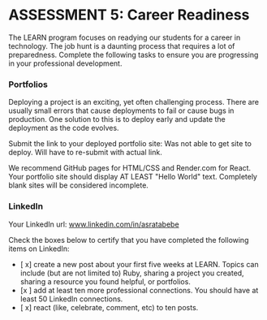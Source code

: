 # ASSESSMENT 5: Career Readiness

The LEARN program focuses on readying our students for a career in technology. The job hunt is a daunting process that requires a lot of preparedness. Complete the following tasks to ensure you are progressing in your professional development.

### Portfolios

Deploying a project is an exciting, yet often challenging process. There are usually small errors that cause deployments to fail or cause bugs in production. One solution to this is to deploy early and update the deployment as the code evolves.

Submit the link to your deployed portfolio site: Was not able to get site to deploy. Will have to re-submit with actual link. 

We recommend GitHub pages for HTML/CSS and Render.com for React. Your portfolio site should display AT LEAST "Hello World" text. Completely blank sites will be considered incomplete. 

### LinkedIn

Your LinkedIn url: www.linkedin.com/in/asratabebe 

Check the boxes below to certify that you have completed the following items on LinkedIn:

- [ x] create a new post about your first five weeks at LEARN. Topics can include (but are not limited to) Ruby, sharing a project you created, sharing a resource you found helpful, or portfolios.
- [x ] add at least ten more professional connections. You should have at least 50 LinkedIn connections.
- [ x] react (like, celebrate, comment, etc) to ten posts.

